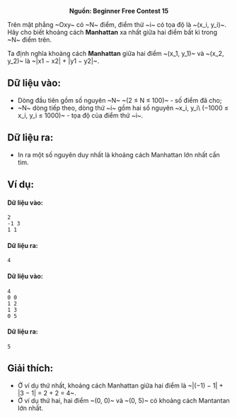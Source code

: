 **<center>Nguồn: Beginner Free Contest 15</center>**

Trên mặt phẳng ~Oxy~ có ~N~ điểm, điểm thứ ~i~ có tọa độ là ~(x_i, y_i)~. Hãy cho biết khoảng cách **Manhattan** xa nhất giữa hai điểm bất kì trong ~N~ điểm trên.

Ta định nghĩa khoảng cách **Manhattan** giữa hai điểm ~(x_1, y_1)~ và ~(x_2, y_2)~ là ~|x1 − x2| + |y1 − y2|~.

## Dữ liệu vào:
- Dòng đầu tiên gồm số nguyên ~N~ ~(2 ≤ N ≤ 100)~ - số điểm đã cho;
- ~N~ dòng tiếp theo, dòng thứ ~i~ gồm hai số nguyên ~x_i, y_i\ (−1000 ≤ x_i, y_i ≤ 1000)~ - tọa độ của điểm thứ ~i~.

## Dữ liệu ra:
- In ra một số nguyên duy nhất là khoảng cách Manhattan lớn nhất cần tìm.

## Ví dụ:
#### Dữ liệu vào:
```
2
-1 3
1 1
```

#### Dữ liệu ra:
```
4
```

#### Dữ liệu vào:
```
4
0 0
1 2
1 3
0 5
```

#### Dữ liệu ra:
```
5
```

## Giải thích:
- Ở ví dụ thứ nhất, khoảng cách Manhattan giữa hai điểm là ~|(−1) − 1| + |3 − 1| = 2 + 2 = 4~.
- Ở ví dụ thứ hai, hai điểm ~(0, 0)~ và ~(0, 5)~ có khoảng cách Mantantan lớn nhất.
